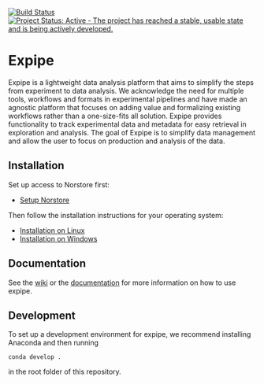 [![Build Status](https://travis-ci.com/CINPLA/expipe.svg?token=oLKxdB9do3q7nZzTrDLQ&branch=travis-test)](https://travis-ci.com/CINPLA/expipe)
[![Project Status: Active - The project has reached a stable, usable state and is being actively developed.](http://www.repostatus.org/badges/latest/active.svg)](http://www.repostatus.org/#active)

# Expipe

Expipe is a lightweight data analysis platform that aims to simplify the steps
from experiment to data analysis.
We acknowledge the need for multiple tools, workflows and formats in
experimental pipelines and have made an agnostic platform that focuses on adding
value and formalizing existing workflows rather than a one-size-fits all
solution.
Expipe provides functionality to track experimental data and metadata for easy
retrieval in exploration and analysis.
The goal of Expipe is to simplify data management and allow the user to focus on
production and analysis of the data.

## Installation

Set up access to Norstore first:

- [Setup Norstore](https://github.com/CINPLA/expipe/wiki/Setup-Norstore)

Then follow the installation instructions for your operating system:

- [Installation on Linux](https://github.com/CINPLA/expipe/wiki/Installation-on-Linux)
- [Installation on Windows](https://github.com/CINPLA/expipe/wiki/Installation-on-Windows)

## Documentation

See the [wiki](https://github.com/CINPLA/expipe/wiki/) or the [documentation](http://cinpla.github.io/expipe) 
for more information on how to use expipe.

## Development

To set up a development environment for expipe, we recommend installing Anaconda
and then running 

```
conda develop .
```

in the root folder of this repository.
